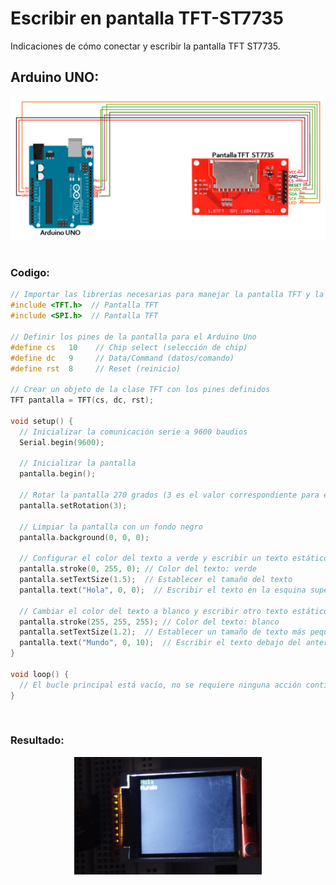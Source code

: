 # Escribir en pantalla TFT-ST7735
Indicaciones de cómo conectar y escribir la pantalla TFT ST7735.

## Arduino UNO:
<div align="center">
    <img src="conexion_arduino_tft-st7735.png" width="800px"/>  
</div>

<br>

### Codigo:

```c++
// Importar las librerías necesarias para manejar la pantalla TFT y la comunicación SPI
#include <TFT.h>  // Pantalla TFT
#include <SPI.h>  // Pantalla TFT

// Definir los pines de la pantalla para el Arduino Uno
#define cs   10    // Chip select (selección de chip)
#define dc   9     // Data/Command (datos/comando)
#define rst  8     // Reset (reinicio)

// Crear un objeto de la clase TFT con los pines definidos
TFT pantalla = TFT(cs, dc, rst);

void setup() {
  // Inicializar la comunicación serie a 9600 baudios
  Serial.begin(9600);

  // Inicializar la pantalla
  pantalla.begin();  
  
  // Rotar la pantalla 270 grados (3 es el valor correspondiente para esta rotación)
  pantalla.setRotation(3);
  
  // Limpiar la pantalla con un fondo negro
  pantalla.background(0, 0, 0);

  // Configurar el color del texto a verde y escribir un texto estático en la pantalla
  pantalla.stroke(0, 255, 0); // Color del texto: verde
  pantalla.setTextSize(1.5);  // Establecer el tamaño del texto
  pantalla.text("Hola", 0, 0);  // Escribir el texto en la esquina superior izquierda

  // Cambiar el color del texto a blanco y escribir otro texto estático en la pantalla
  pantalla.stroke(255, 255, 255); // Color del texto: blanco
  pantalla.setTextSize(1.2);  // Establecer un tamaño de texto más pequeño
  pantalla.text("Mundo", 0, 10);  // Escribir el texto debajo del anterior, con un desplazamiento en Y
}

void loop() {
  // El bucle principal está vacío, no se requiere ninguna acción continua para este ejemplo
}
```
<br>

### Resultado:
<div align="center">
    <img src="resultado_TFT.jpg" width="300px"/>  
</div>
